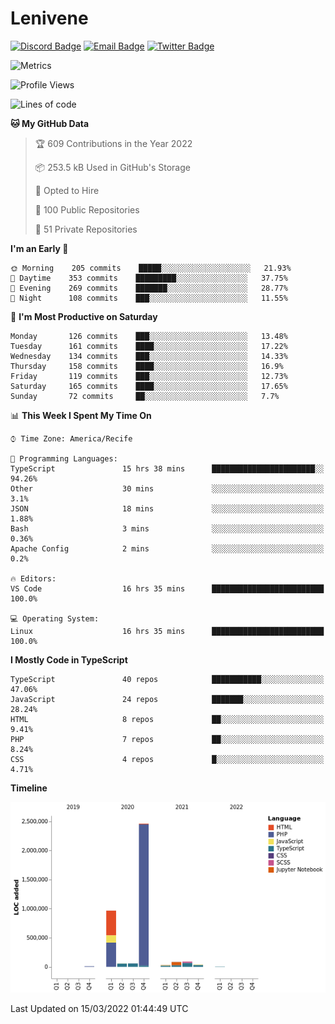 # Lenivene

[![Discord Badge](https://img.shields.io/badge/-Lenivene%230715-black?style=flat-square&logo=Discord&logoColor=white)](http://discord.com/)
[![Email Badge](https://img.shields.io/badge/-lenivene@msn.com-black?style=flat-square&logo=Gmail&logoColor=white&link=mailto:lenivene@msn.com)](mailto:lenivene@msn.com)
[![Twitter Badge](https://img.shields.io/badge/-@enevinel-black?style=flat-square&logo=twitter&logoColor=white&link=https://twitter.com/enevinel)](https://twitter.com/enevinel)

<!-- https://github-readme-stats.vercel.app/api?username=lenivene&show_icons=true -->

<img src="https://metrics.lecoq.io/lenivene?template=classic&config.timezone=America%2FRecife" alt="Metrics" />

<!--START_SECTION:waka-->
![Profile Views](http://img.shields.io/badge/Profile%20Views-1-blue)

![Lines of code](https://img.shields.io/badge/From%20Hello%20World%20I%27ve%20Written-4%20Million%20lines%20of%20code-blue)

**🐱 My GitHub Data** 

> 🏆 609 Contributions in the Year 2022
 > 
> 📦 253.5 kB Used in GitHub's Storage 
 > 
> 💼 Opted to Hire
 > 
> 📜 100 Public Repositories 
 > 
> 🔑 51 Private Repositories  
 > 
**I'm an Early 🐤** 

```text
🌞 Morning    205 commits    █████░░░░░░░░░░░░░░░░░░░░   21.93% 
🌆 Daytime    353 commits    █████████░░░░░░░░░░░░░░░░   37.75% 
🌃 Evening    269 commits    ███████░░░░░░░░░░░░░░░░░░   28.77% 
🌙 Night      108 commits    ███░░░░░░░░░░░░░░░░░░░░░░   11.55%

```
📅 **I'm Most Productive on Saturday** 

```text
Monday       126 commits    ███░░░░░░░░░░░░░░░░░░░░░░   13.48% 
Tuesday      161 commits    ████░░░░░░░░░░░░░░░░░░░░░   17.22% 
Wednesday    134 commits    ███░░░░░░░░░░░░░░░░░░░░░░   14.33% 
Thursday     158 commits    ████░░░░░░░░░░░░░░░░░░░░░   16.9% 
Friday       119 commits    ███░░░░░░░░░░░░░░░░░░░░░░   12.73% 
Saturday     165 commits    ████░░░░░░░░░░░░░░░░░░░░░   17.65% 
Sunday       72 commits     ██░░░░░░░░░░░░░░░░░░░░░░░   7.7%

```


📊 **This Week I Spent My Time On** 

```text
⌚︎ Time Zone: America/Recife

💬 Programming Languages: 
TypeScript               15 hrs 38 mins      ███████████████████████░░   94.26% 
Other                    30 mins             ░░░░░░░░░░░░░░░░░░░░░░░░░   3.1% 
JSON                     18 mins             ░░░░░░░░░░░░░░░░░░░░░░░░░   1.88% 
Bash                     3 mins              ░░░░░░░░░░░░░░░░░░░░░░░░░   0.36% 
Apache Config            2 mins              ░░░░░░░░░░░░░░░░░░░░░░░░░   0.2%

🔥 Editors: 
VS Code                  16 hrs 35 mins      █████████████████████████   100.0%

💻 Operating System: 
Linux                    16 hrs 35 mins      █████████████████████████   100.0%

```

**I Mostly Code in TypeScript** 

```text
TypeScript               40 repos            ███████████░░░░░░░░░░░░░░   47.06% 
JavaScript               24 repos            ███████░░░░░░░░░░░░░░░░░░   28.24% 
HTML                     8 repos             ██░░░░░░░░░░░░░░░░░░░░░░░   9.41% 
PHP                      7 repos             ██░░░░░░░░░░░░░░░░░░░░░░░   8.24% 
CSS                      4 repos             █░░░░░░░░░░░░░░░░░░░░░░░░   4.71%

```


**Timeline**

![Chart not found](https://raw.githubusercontent.com/lenivene/lenivene/master/charts/bar_graph.png) 


 Last Updated on 15/03/2022 01:44:49 UTC
<!--END_SECTION:waka-->